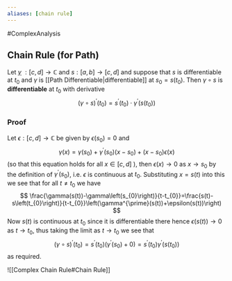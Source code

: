 ```yaml
---
aliases: [chain rule]
---
```

#ComplexAnalysis 

## Chain Rule (for Path)
Let [$\gamma$](Path.md) $:[c, d] \rightarrow \mathbb{C}$ and $s:[a, b] \rightarrow[c, d]$ and suppose that $s$ is differentiable at $t_{0}$ and $\gamma$ is [[Path Differentiable|differentiable]] at $s_{0}=s\left(t_{0}\right)$. Then $\gamma \circ s$ is **differentiable** at $t_{0}$ with derivative
$$
(\gamma \circ s)^{\prime}\left(t_{0}\right)=s^{\prime}\left(t_{0}\right) \cdot \gamma^{\prime}\left(s\left(t_{0}\right)\right)
$$

### Proof
Let $\epsilon:[c, d] \rightarrow \mathbb{C}$ be given by $\epsilon\left(s_{0}\right)=0$ and
$$
\gamma(x)=\gamma\left(s_{0}\right)+\gamma^{\prime}\left(s_{0}\right)\left(x-s_{0}\right)+\left(x-s_{0}\right) \epsilon(x)
$$
(so that this equation holds for all $x \in[c, d]$ ), then $\epsilon(x) \rightarrow 0$ as $x \rightarrow s_{0}$ by the definition of $\gamma^{\prime}\left(s_{0}\right)$, i.e. $\epsilon$ is continuous at $t_{0}$. Substituting $x=s(t)$ into this we see that for all $t \neq t_{0}$ we have
$$
\frac{\gamma(s(t))-\gamma\left(s_{0}\right)}{t-t_{0}}=\frac{s(t)-s\left(t_{0}\right)}{t-t_{0}}\left(\gamma^{\prime}(s(t))+\epsilon(s(t))\right)
$$
Now $s(t)$ is continuous at $t_{0}$ since it is differentiable there hence $\epsilon(s(t)) \rightarrow 0$ as $t \rightarrow t_{0}$, thus taking the limit as $t \rightarrow t_{0}$ we see that
$$
(\gamma \circ s)^{\prime}\left(t_{0}\right)=s^{\prime}\left(t_{0}\right)\left(\gamma^{\prime}\left(s_{0}\right)+0\right)=s^{\prime}\left(t_{0}\right) \gamma^{\prime}\left(s\left(t_{0}\right)\right)
$$
as required.

![[Complex Chain Rule#Chain Rule]]